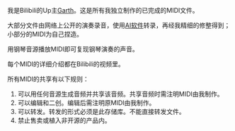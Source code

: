 我是Bilibili的Up主[Garth](https://space.bilibili.com/170632967)。这是所有我独立制作的已完成的MIDI文件。

大部分文件由网络上公开的演奏录音，使用[AI软件](https://github.com/bytedance/GiantMIDI-Piano)转录，再经我精细的修整得到；小部分的MIDI为自己捏造。

用钢琴音源播放MIDI即可复现钢琴演奏的声音。

每个MIDI的详细介绍都在Bilibili的视频里。

所有MIDI的共享有以下规则：

1. 可以用任何音源生成音频并共享该音频。共享音频时需注明MIDI由我制作。
2. 可以编辑和二创。编辑后需注明原MIDI由我制作。
3. 可以转发。转发的形式必须是此存储库。不能直接转发文件。
4. 禁止售卖或植入非开源的产品内。
